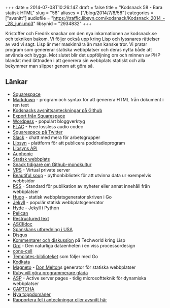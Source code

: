 +++
date = 2014-07-08T10:26:14Z
draft = false
title = "Kodsnack 58 - Bara statisk HTML"
slug = "58"
aliases = ["/blog/2014/7/8/58"]
categories = ["avsnitt"]
audiofile = "https://traffic.libsyn.com/kodsnack/Kodsnack_2014_-_28_juni.mp3"
libsynid = "2934832"
+++

Kristoffer och Fredrik snackar om den nya inkarnationen av kodsnack.se och tekniken bakom. Vi följer också upp kring Lisp och lyssnares rättelser av vad vi sagt. Lisp är mer maskinnära än man kanske tror. Vi pratar program som genererar statiska webbplatser och deras nytta både att använda och bygga. Mot slutet blir det uppföljning om och minnen av PHP blandat med lättnaden i att generera sin webbplats statiskt och alla bekymmer man slipper genom att göra så.

## Länkar ##
* [Squarespace](http://www.squarespace.com)
* [Markdown](http://daringfireball.net/projects/markdown/) - program och syntax för att generera HTML från dokument i ren text
* [Kodsnacks avsnittsanteckningar på Github](https://github.com/kodsnack/site/tree/master/content/avsnitt)
* [Export från Squarespace](http://help.squarespace.com/guides/can-i-export-my-site)
* [Wordpess](http://en.wikipedia.org/wiki/Wordpress) - populärt bloggverktyg
* [FLAC](http://en.wikipedia.org/wiki/FLAC) - Free lossless audio codec
* [Squarespace på Twitter](https://twitter.com/squarespace)
* [Slack](http://www.slack.com) - chatt med mera för arbetsgrupper
* [Libsyn](http://www.libsyn.com) - plattform för att publicera poddradioprogram
* [Libsyns API](http://docs.libsynpro.com/api)
* [Auphonic](https://auphonic.com)
* [Statisk webbplats](http://en.wikipedia.org/wiki/Static_web_page)
* [Snack tidigare om Github-monokultur](http://kodsnack.se/47/)
* [VPS](http://en.wikipedia.org/wiki/Virtual_private_server) - Virtual private server
* [Beautiful soup](http://www.crummy.com/software/BeautifulSoup/) - pythonbibliotek för att utvinna data ur exempelvis webbsidor
* [RSS](http://en.wikipedia.org/wiki/Rss) - Standard för publikation av nyheter eller annat innehåll från webbplatser
* [Hugo](http://hugo.spf13.com) - statisk webbplatsgenerator skriven i Go
* [Jekyll](http://jekyllrb.com) - populär statisk webbplatsgenerator
* [Hyde](http://hyde.github.io) - Jekyll i Python
* [Pelican](http://blog.getpelican.com)
* [Restructured text](http://docutils.sourceforge.net/rst.html)
* [ASCIIdoc](http://www.methods.co.nz/asciidoc/)
* [Spanskans utbredning i USA](http://en.wikipedia.org/wiki/Spanish_language_in_the_United_States)
* [Disqus](https://disqus.com)
* [Kommentarer och diskussion](http://techworld.idg.se/2.2524/1.567252/kodsnack--lisp-i-alla-programmeringssprak?articleRenderMode=listpostings#disqus_thread) på Techworld kring Lisp
* [Ord](http://en.wikipedia.org/wiki/Word_%28computer_architecture%29) - Den naturliga dataenheten i en viss processordesign
* [cons-cell](http://en.wikipedia.org/wiki/Cons_cell)
* [Templates-biblioteket](http://golang.org/pkg/html/template/) som följer med Go
* [Kodkata](http://codekata.com)
* [Magneto](https://github.com/donmelton/magneto) - [Don Melton](http://donmelton.com)s generator för statiska webbplatser
* [Ruby vill göra programmerare glada](http://servicesangle.com/blog/2011/08/31/qa-with-yukihiro-matz-matsumoto-the-creator-of-ruby/)
* [ASP](http://en.wikipedia.org/wiki/Active_Server_Pages) - Active server pages - tidig microsoftteknik för dynamiska webbplatser
* [CAPTCHA](http://en.wikipedia.org/wiki/CAPTCHA)
* [Nya toppdomäner](http://www.zdnet.com/ready-or-not-here-come-the-new-internet-top-level-domain-names-7000025744/)
* [Rapportera fel i anteckningar eller avsnitt här](https://github.com/kodsnack/site/issues)
